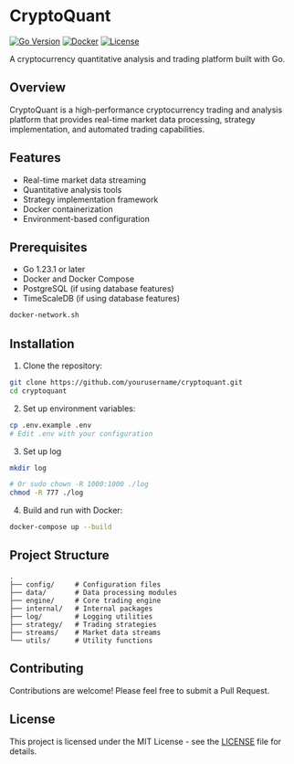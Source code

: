 # CryptoQuant

[![Go Version](https://img.shields.io/badge/go-1.23.1-blue.svg)](https://golang.org)
[![Docker](https://img.shields.io/badge/docker-%230db7ed.svg?style=flat&logo=docker&logoColor=white)](https://www.docker.com)
[![License](https://img.shields.io/badge/license-MIT-green.svg)](LICENSE)

A cryptocurrency quantitative analysis and trading platform built with Go.

## Overview

CryptoQuant is a high-performance cryptocurrency trading and analysis platform that provides real-time market data processing, strategy implementation, and automated trading capabilities.

## Features

- Real-time market data streaming
- Quantitative analysis tools
- Strategy implementation framework
- Docker containerization
- Environment-based configuration

## Prerequisites

- Go 1.23.1 or later
- Docker and Docker Compose
- PostgreSQL (if using database features)
- TimeScaleDB (if using database features)

```bash
docker-network.sh
```

## Installation

1. Clone the repository:
```bash
git clone https://github.com/yourusername/cryptoquant.git
cd cryptoquant
```

2. Set up environment variables:
```bash
cp .env.example .env
# Edit .env with your configuration
```

3. Set up log
```bash
mkdir log

# Or sudo chown -R 1000:1000 ./log
chmod -R 777 ./log
```

4. Build and run with Docker:
```bash
docker-compose up --build
```

## Project Structure

```
.
├── config/     # Configuration files
├── data/       # Data processing modules
├── engine/     # Core trading engine
├── internal/   # Internal packages
├── log/        # Logging utilities
├── strategy/   # Trading strategies
├── streams/    # Market data streams
└── utils/      # Utility functions
```

## Contributing

Contributions are welcome! Please feel free to submit a Pull Request.

## License

This project is licensed under the MIT License - see the [LICENSE](LICENSE) file for details.
